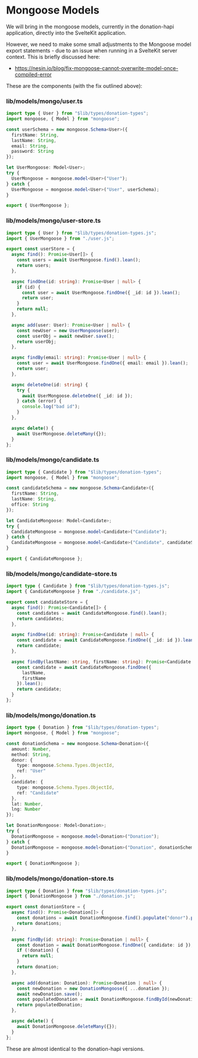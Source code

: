 # Mongoose Models

We will bring in the mongoose models, currently in the donation-hapi application, directly into the SvelteKit application. 

However, we need to make some small adjustments to the Mongoose model export statements - due to an issue when running in a SvelteKit server context. This is briefly discussed here:

- <https://nesin.io/blog/fix-mongoose-cannot-overwrite-model-once-compiled-error>

These are the components (with the fix outlined above):

### lib/models/mongo/user.ts

~~~typescript
import type { User } from "$lib/types/donation-types";
import mongoose, { Model } from "mongoose";

const userSchema = new mongoose.Schema<User>({
  firstName: String,
  lastName: String,
  email: String,
  password: String
});

let UserMongoose: Model<User>;
try {
  UserMongoose = mongoose.model<User>("User");
} catch {
  UserMongoose = mongoose.model<User>("User", userSchema);
}

export { UserMongoose };
~~~

### lib/models/mongo/user-store.ts

~~~typescript
import type { User } from "$lib/types/donation-types.js";
import { UserMongoose } from "./user.js";

export const userStore = {
  async find(): Promise<User[]> {
    const users = await UserMongoose.find().lean();
    return users;
  },

  async findOne(id: string): Promise<User | null> {
    if (id) {
      const user = await UserMongoose.findOne({ _id: id }).lean();
      return user;
    }
    return null;
  },

  async add(user: User): Promise<User | null> {
    const newUser = new UserMongoose(user);
    const userObj = await newUser.save();
    return userObj;
  },

  async findBy(email: string): Promise<User | null> {
    const user = await UserMongoose.findOne({ email: email }).lean();
    return user;
  },

  async deleteOne(id: string) {
    try {
      await UserMongoose.deleteOne({ _id: id });
    } catch (error) {
      console.log("bad id");
    }
  },

  async delete() {
    await UserMongoose.deleteMany({});
  }
};
~~~

### lib/models/mongo/candidate.ts

~~~typescript
import type { Candidate } from "$lib/types/donation-types";
import mongoose, { Model } from "mongoose";

const candidateSchema = new mongoose.Schema<Candidate>({
  firstName: String,
  lastName: String,
  office: String
});

let CandidateMongoose: Model<Candidate>;
try {
  CandidateMongoose = mongoose.model<Candidate>("Candidate");
} catch {
  CandidateMongoose = mongoose.model<Candidate>("Candidate", candidateSchema);
}

export { CandidateMongoose };
~~~

### lib/models/mongo/candidate-store.ts

~~~typescript
import type { Candidate } from "$lib/types/donation-types.js";
import { CandidateMongoose } from "./candidate.js";

export const candidateStore = {
  async find(): Promise<Candidate[]> {
    const candidates = await CandidateMongoose.find().lean();
    return candidates;
  },

  async findOne(id: string): Promise<Candidate | null> {
    const candidate = await CandidateMongoose.findOne({ _id: id }).lean();
    return candidate;
  },

  async findBy(lastName: string, firstName: string): Promise<Candidate | null> {
    const candidate = await CandidateMongoose.findOne({
      lastName,
      firstName
    }).lean();
    return candidate;
  }
};
~~~

### lib/models/mongo/donation.ts

~~~typescript
import type { Donation } from "$lib/types/donation-types";
import mongoose, { Model } from "mongoose";

const donationSchema = new mongoose.Schema<Donation>({
  amount: Number,
  method: String,
  donor: {
    type: mongoose.Schema.Types.ObjectId,
    ref: "User"
  },
  candidate: {
    type: mongoose.Schema.Types.ObjectId,
    ref: "Candidate"
  },
  lat: Number,
  lng: Number
});

let DonationMongoose: Model<Donation>;
try {
  DonationMongoose = mongoose.model<Donation>("Donation");
} catch {
  DonationMongoose = mongoose.model<Donation>("Donation", donationSchema);
}

export { DonationMongoose };
~~~

### lib/models/mongo/donation-store.ts

~~~typescript
import type { Donation } from "$lib/types/donation-types.js";
import { DonationMongoose } from "./donation.js";

export const donationStore = {
  async find(): Promise<Donation[]> {
    const donations = await DonationMongoose.find().populate("donor").populate("candidate").lean();
    return donations;
  },

  async findBy(id: string): Promise<Donation | null> {
    const donation = await DonationMongoose.findOne({ candidate: id });
    if (!donation) {
      return null;
    }
    return donation;
  },

  async add(donation: Donation): Promise<Donation | null> {
    const newDonation = new DonationMongoose({ ...donation });
    await newDonation.save();
    const populatedDonation = await DonationMongoose.findById(newDonation._id).populate("donor").populate("candidate").lean();
    return populatedDonation;
  },

  async delete() {
    await DonationMongoose.deleteMany({});
  }
};
~~~

These are almost identical to the donation-hapi versions.